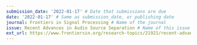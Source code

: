 ```yaml
---
submission_date: '2022-01-17' # Date that submissions are due
date: '2022-01-17' # Same as submission_date, or publishing date
journal: Frontiers in Signal Processing # Name of the journal
issue: Recent Advances in Audio Source Separation # Name of this issue
ext_url: https://www.frontiersin.org/research-topics/21921/recent-advances-in-audio-source-separation # URL to call for articles for this issue
---
```

